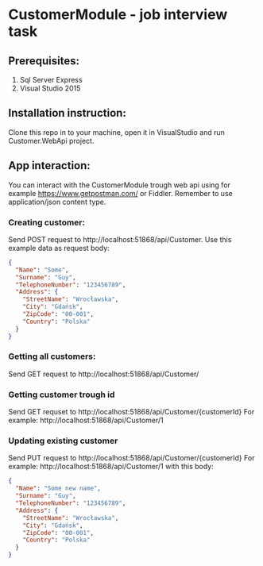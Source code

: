 # CustomerModule - job interview task

## Prerequisites:
1. Sql Server Express
2. Visual Studio 2015

## Installation instruction:

Clone this repo in to your machine, open it in VisualStudio and run Customer.WebApi project. 

## App interaction:
You can interact with the CustomerModule trough web api using for example https://www.getpostman.com/ or Fiddler. Remember to use application/json content type.

### Creating customer:
Send POST request to http://localhost:51868/api/Customer. Use this example data as request body:
```json
{
  "Name": "Some",
  "Surname": "Guy",
  "TelephoneNumber": "123456789",
  "Address": {
    "StreetName": "Wrocławska",
    "City": "Gdańsk",
    "ZipCode": "00-001",
    "Country": "Polska"
  }
}
```

### Getting all customers:
Send GET request to http://localhost:51868/api/Customer/

### Getting customer trough id
Send GET requset to http://localhost:51868/api/Customer/{customerId}
For example: http://localhost:51868/api/Customer/1

### Updating existing customer
Send PUT request to http://localhost:51868/api/Customer/{customerId}
For example: http://localhost:51868/api/Customer/1 with this body:
```json
{
  "Name": "Some new name",
  "Surname": "Guy",
  "TelephoneNumber": "123456789",
  "Address": {
    "StreetName": "Wrocławska",
    "City": "Gdańsk",
    "ZipCode": "00-001",
    "Country": "Polska"
  }
}
```
